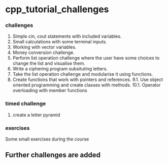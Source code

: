 # cpp_tutorial_challenges

### challenges
1. Simple cin, cout statements with included variables.
2. Small calculations with some terminal inputs.
3. Working with vector variables.
4. Money conversion challenge.
5. Perform list operation challenge where the user have some choices to change the list and visualise them.
6. Write a ciphering program subsituting letters.
7. Take the list operation challenge and modularise it using functions.
8. Create functions that work with pointers and references.
9.1. Use object oriented programming and create classes with methods.
10.1. Operator overloading with member functions

### timed challenge
1. create a letter pyramid

### exercises
Some small exercises during the course

## Further challenges are added

